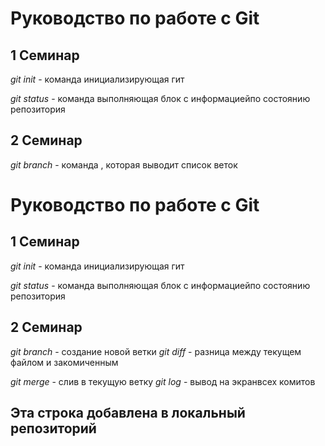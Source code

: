 # Руководство по работе с Git

##  1 Семинар
*git init* - команда инициализирующая гит

*git status* - команда выполняющая блок с информациейпо состоянию репозитория

## 2 Семинар

*git branch* - команда , которая выводит список 
веток
# Руководство по работе с Git

##  1 Семинар
*git init* - команда инициализирующая гит

*git status* - команда выполняющая блок с информациейпо состоянию репозитория

## 2 Семинар

*git branch* - создание новой ветки
 *git diff* - разница между текущем файлом и закомиченным


*git merge* - слив  в текущую ветку
 *git log* - вывод на экранвсех комитов
 
 ## Эта строка добавлена в локальный репозиторий
